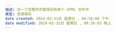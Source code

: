 ```yaml
---
描述: 将一个完整的页面保存到单个 HTML 文件中
类型: 资源保存
date created: 2024-03-31日 星期日 , 04:58:06 下午
date modified: 2024-03-31日 星期日 , 09:36:03 晚上
---
```


